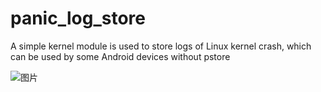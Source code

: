 # panic_log_store
A simple kernel module is used to store logs of Linux kernel crash, which can be used by some Android devices without pstore


![图片](https://github.com/user-attachments/assets/5eb7c93d-9127-496c-8353-efc9d3113f9f)
